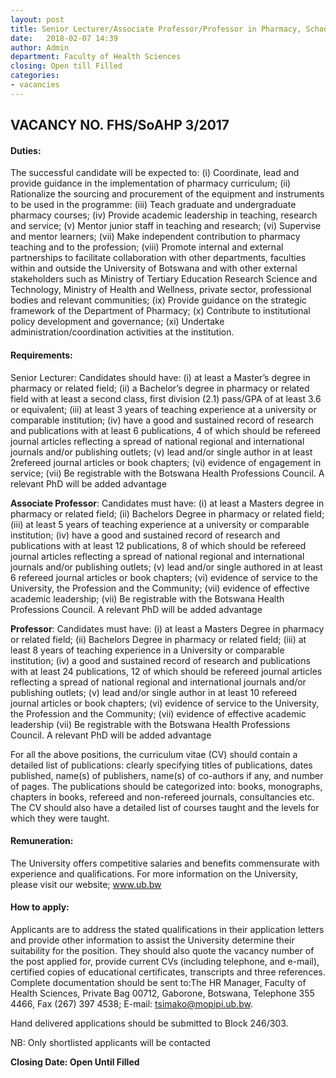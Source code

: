 ```yaml
---
layout: post
title: Senior Lecturer/Associate Professor/Professor in Pharmacy, School of Allied Health Professions (1 post)
date:   2018-02-07 14:39
author: Admin
department: Faculty of Health Sciences
closing: Open till Filled
categories:
- vacancies
---
```



## VACANCY NO. FHS/SoAHP 3/2017

#### Duties: 
The successful candidate will be expected to: (i) Coordinate, lead and provide guidance in the implementation of pharmacy curriculum; (ii) Rationalize the sourcing and procurement of the equipment and instruments to be used in the programme: (iii) Teach graduate and undergraduate pharmacy courses; (iv) Provide academic leadership in teaching, research and service; (v) Mentor junior staff in teaching and research; (vi) Supervise and mentor learners; (vii) Make independent contribution to pharmacy teaching and to the profession; (viii) Promote internal and external partnerships to facilitate collaboration with other departments, faculties within and outside the University of Botswana and with other external stakeholders such as Ministry of Tertiary Education Research Science and Technology, Ministry of Health and Wellness, private sector, professional bodies and relevant communities; (ix) Provide guidance on the strategic framework of the Department of Pharmacy; (x) Contribute to institutional policy development and governance; (xi) Undertake administration/coordination activities at the institution. 

#### Requirements:
Senior Lecturer: Candidates should have: (i) at least a Master’s degree in pharmacy or related field; (ii) a Bachelor’s degree in pharmacy or related field with at least a second class, first division (2.1) pass/GPA of at least 3.6 or equivalent; (iii) at least 3 years of teaching experience at a university or comparable institution; (iv) have a good and sustained record of research and publications with at least 6 publications, 4 of which should be refereed journal articles reflecting a spread of national regional and international journals and/or publishing outlets; (v) lead and/or single author in at least 2refereed journal articles or book chapters; (vi) evidence of engagement in service; (vii) Be registrable with the Botswana Health Professions Council. A relevant PhD will be added advantage

**Associate Professor**: Candidates must have: (i) at least a Masters degree in pharmacy or related field; (ii) Bachelors Degree in pharmacy or related field; (iii) at least 5 years of teaching experience at a university or comparable institution; (iv) have a good and sustained record of research and publications with at least 12 publications, 8 of which should be refereed journal articles reflecting a spread of national regional and international journals and/or publishing outlets; (v) lead and/or single authored in at least 6 refereed journal articles or book chapters; (vi) evidence of service to the University, the Profession and the Community; (vii) evidence of effective academic leadership; (vii) Be registrable with the Botswana Health Professions Council. A relevant PhD will be added advantage

**Professor**: Candidates must have: (i) at least a Masters Degree in pharmacy or related field; (ii) Bachelors Degree in pharmacy or related field; (iii) at least 8 years of teaching experience in a University or comparable institution; (iv) a good and sustained record of research and publications with at least 24 publications, 12 of which should be refereed journal articles reflecting a spread of national regional and international journals and/or publishing outlets; (v) lead and/or single author in at least 10 refereed journal articles or book chapters; (vi) evidence of service to the University, the Profession and the Community; (vii) evidence of effective academic leadership (vii) Be registrable with the Botswana Health Professions Council. A relevant PhD will be added advantage 

For all the above positions, the curriculum vitae (CV) should contain a detailed list of publications: clearly specifying titles of publications, dates published, name(s) of publishers, name(s) of co-authors if any, and number of pages. The publications should be categorized into: books, monographs, chapters in books, refereed and non-refereed journals, consultancies etc. The CV should also have a detailed list of courses taught and the levels for which they were taught.

#### Remuneration: 
The University offers competitive salaries and benefits commensurate with experience and qualifications. For more information on the University, please visit our website; www.ub.bw

#### How to apply: 
Applicants are to address the stated qualifications in their application letters and provide other information to assist the University determine their suitability for the position. They should also quote the vacancy number of the post applied for, provide current CVs (including telephone, and e-mail), certified copies of educational certificates, transcripts and three references. Complete documentation should be sent to:The HR Manager, Faculty of Health Sciences, Private Bag 00712, Gaborone, Botswana, Telephone 355 4466, Fax (267) 397 4538; E-mail:  tsimako@mopipi.ub.bw.

Hand delivered applications should be submitted to Block 246/303.

NB: Only shortlisted applicants will be contacted

**Closing Date: Open Until Filled**